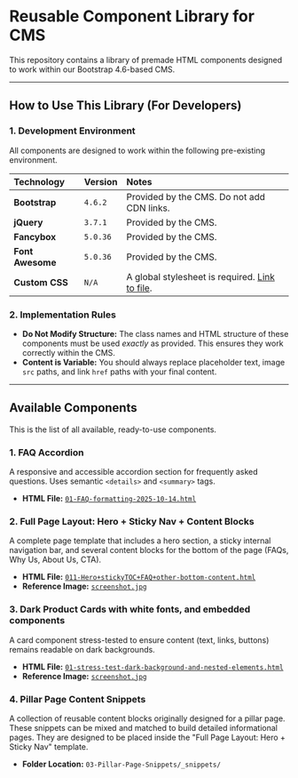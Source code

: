 # Reusable Component Library for CMS

This repository contains a library of premade HTML components designed to work within our Bootstrap 4.6-based CMS.

---

## How to Use This Library (For Developers)

### 1. Development Environment
All components are designed to work within the following pre-existing environment.

| Technology | Version | Notes |
| :--- | :--- | :--- |
| **Bootstrap** | `4.6.2` | Provided by the CMS. Do not add CDN links. |
| **jQuery** | `3.7.1` | Provided by the CMS. |
| **Fancybox** | `5.0.36` | Provided by the CMS. |
| **Font Awesome**| `5.0.36` | Provided by the CMS. |
| **Custom CSS** | `N/A` | A global stylesheet is required. [Link to file](https://raw.githubusercontent.com/Gara2025/jubilant-tribble/main/036-7-UPLD-GLOBAL-CSS-STYLES-2025-09-29--04-49PM.css). |




### 2. Implementation Rules

- **Do Not Modify Structure:** The class names and HTML structure of these components must be used _exactly_ as provided. This ensures they work correctly within the CMS.
- **Content is Variable:** You should always replace placeholder text, image `src` paths, and link `href` paths with your final content.

---

## Available Components

This is the list of all available, ready-to-use components.

### 1. FAQ Accordion

A responsive and accessible accordion section for frequently asked questions. Uses semantic `<details>` and `<summary>` tags.

- **HTML File:** [`01-FAQ-formatting-2025-10-14.html`](https://raw.githubusercontent.com/Gara2025/jubilant-tribble/main/01-FAQ-formatting-2025-10-14)

### 2. Full Page Layout: Hero + Sticky Nav + Content Blocks

A complete page template that includes a hero section, a sticky internal navigation bar, and several content blocks for the bottom of the page (FAQs, Why Us, About Us, CTA).

- **HTML File:** [`011-Hero+stickyTOC+FAQ+other-bottom-content.html`](https://raw.githubusercontent.com/Gara2025/jubilant-tribble/main/011-Hero+stickyTOC+FAQ+other-bottom-content.html)
- **Reference Image:** [`screenshot.jpg`](https://raw.githubusercontent.com/Gara2025/jubilant-tribble/main/011-Hero+stickyTOC+FAQ+other-bottom-content.jpg)

### 3. Dark Product Cards with white fonts, and embedded components

A card component stress-tested to ensure content (text, links, buttons) remains readable on dark backgrounds.

- **HTML File:** [`01-stress-test-dark-background-and-nested-elements.html`](https://raw.githubusercontent.com/Gara2025/jubilant-tribble/main/01-stress-test-dark-background-and-nested-elements.html)
- **Reference Image:** [`screenshot.jpg`](https://raw.githubusercontent.com/Gara2025/jubilant-tribble/main/01-stress-test-dark-color-background-and-nested-elements.jpg)

### 4. Pillar Page Content Snippets
A collection of reusable content blocks originally designed for a pillar page. These snippets can be mixed and matched to build detailed informational pages. They are designed to be placed inside the "Full Page Layout: Hero + Sticky Nav" template.
- **Folder Location:** `03-Pillar-Page-Snippets/_snippets/`
